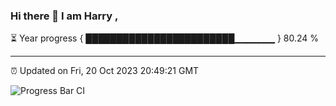### Hi there 👋 I am Harry , 

⏳ Year progress { ████████████████████████▁▁▁▁▁▁ } 80.24 %

---

⏰ Updated on Fri, 20 Oct 2023 20:49:21 GMT

![Progress Bar CI](https://github.com/duykhang68/duykhang68/workflows/Progress%20Bar%20CI/badge.svg)
